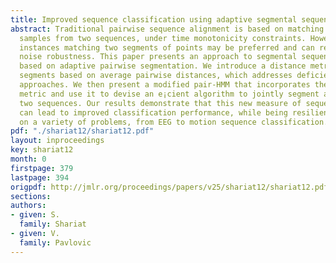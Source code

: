 ```yaml
---
title: Improved sequence classification using adaptive segmental sequence alignment
abstract: Traditional pairwise sequence alignment is based on matching individual
  samples from two sequences, under time monotonicity constraints. However, in some
  instances matching two segments of points may be preferred and can result in increased
  noise robustness. This paper presents an approach to segmental sequence alignment
  based on adaptive pairwise segmentation. We introduce a distance metric between
  segments based on average pairwise distances, which addresses deficiencies of prior
  approaches. We then present a modified pair-HMM that incorporates the proposed distance
  metric and use it to devise an e¡cient algorithm to jointly segment and align the
  two sequences. Our results demonstrate that this new measure of sequence similarity
  can lead to improved classification performance, while being resilient to noise,
  on a variety of problems, from EEG to motion sequence classification.
pdf: "./shariat12/shariat12.pdf"
layout: inproceedings
key: shariat12
month: 0
firstpage: 379
lastpage: 394
origpdf: http://jmlr.org/proceedings/papers/v25/shariat12/shariat12.pdf
sections: 
authors:
- given: S.
  family: Shariat
- given: V.
  family: Pavlovic
---
```

